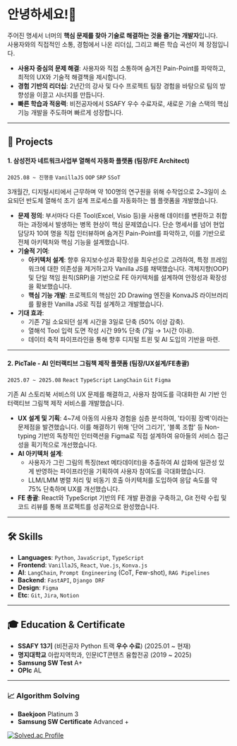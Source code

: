 # 안녕하세요!👋

주어진 명세서 너머의 **핵심 문제를 찾아 기술로 해결하는 것을 즐기는 개발자**입니다. <br>
사용자와의 직접적인 소통, 경험에서 나온 리더십, 그리고 빠른 학습 곡선이 제 장점입니다.

* **사용자 중심의 문제 해결**: 사용자와 직접 소통하며 숨겨진 Pain-Point를 파악하고, 최적의 UX와 기술적 해결책을 제시합니다.
* **경험 기반의 리더십**: 2년간의 강사 및 다수 프로젝트 팀장 경험을 바탕으로 팀의 방향성을 이끌고 시너지를 만듭니다.
* **빠른 학습과 적응력**: 비전공자에서 SSAFY 우수 수료자로, 새로운 기술 스택의 핵심 기능 개발을 주도하며 빠르게 성장합니다.
---

## 🚀 Projects

#### 1. 삼성전자 네트워크사업부 열해석 자동화 플랫폼 (**팀장**/FE Architect)
`2025.08 ~ 진행중` `VanillaJS` `OOP` `SRP` `SSoT`

3개월간, 디지털시티에서 근무하며 약 100명의 연구원을 위해 수작업으로 2~3일이 소요되던 반도체 열해석 초기 설계 프로세스를 자동화하는 웹 플랫폼을 개발했습니다.

-   **문제 정의**: 부서마다 다른 Tool(Excel, Visio 등)을 사용해 데이터를 변환하고 취합하는 과정에서 발생하는 병목 현상이 핵심 문제였습니다. 단순 명세서를 넘어 현업 담당자 10여 명을 직접 인터뷰하며 숨겨진 Pain-Point를 파악하고, 이를 기반으로 전체 아키텍처와 핵심 기능을 설계했습니다.
-   **기술적 기여**:
    -   **아키텍처 설계**: 향후 유지보수성과 확장성을 최우선으로 고려하여, 특정 프레임워크에 대한 의존성을 제거하고자 Vanilla JS를 채택했습니다. 객체지향(OOP) 및 단일 책임 원칙(SRP)을 기반으로 FE 아키텍처를 설계하여 안정성과 확장성을 확보했습니다.
    -   **핵심 기능 개발**: 프로젝트의 핵심인 2D Drawing 엔진을 KonvaJS 라이브러리를 활용한 Vanilla JS로 직접 설계하고 개발했습니다.
-   **기대 효과**:
    -   기존 7일 소요되던 설계 시간을 3일로 단축 (50% 이상 감축).
    -   열해석 Tool 입력 도면 작성 시간 99% 단축 (7일 → 1시간 이내).
    -   데이터 축적 파이프라인을 통해 향후 디지털 트윈 및 AI 도입의 기반을 마련.

---

#### 2. PicTale - AI 인터랙티브 그림책 제작 플랫폼 (**팀장**/UX설계/FE총괄)
`2025.07 ~ 2025.08` `React` `TypeScript` `LangChain` `Git` `Figma`

기존 AI 스토리북 서비스의 UX 문제를 해결하고, 사용자 참여도를 극대화한 AI 기반 인터랙티브 그림책 제작 서비스를 개발했습니다.

-   **UX 설계 및 기획**: 4~7세 아동의 사용자 경험을 심층 분석하여, '타이핑 장벽'이라는 문제점을 발견했습니다. 이를 해결하기 위해 '단어 그리기', '블록 조합' 등 Non-typing 기반의 독창적인 인터랙션을 Figma로 직접 설계하여 유아들의 서비스 접근성을 획기적으로 개선했습니다.
-   **AI 아키텍처 설계**:
    -   사용자가 그린 그림의 특징(text 메타데이터)을 추출하여 AI 삽화에 일관성 있게 반영하는 파이프라인을 기획하여 사용자 참여도를 극대화했습니다.
    -   LLM/LMM 병렬 처리 및 비동기 호출 아키텍처를 도입하여 응답 속도를 약 75% 단축하며 UX를 개선했습니다.
-   **FE 총괄**: React와 TypeScript 기반의 FE 개발 환경을 구축하고, Git 전략 수립 및 코드 리뷰를 통해 프로젝트를 성공적으로 완성했습니다.

---

## 🛠️ Skills

-   **Languages**: `Python`, `JavaScript`, `TypeScript`
-   **Frontend**: `VanillaJS`, `React`, `Vue.js`, `Konva.js`
-   **AI**: `LangChain`, `Prompt Engineering` (CoT, Few-shot), `RAG Pipelines`
-   **Backend**: `FastAPI`, `Django DRF`
-   **Design**: `Figma`
-   **Etc**: `Git`, `Jira`, `Notion`

---

## 🎓 Education & Certificate

-   **SSAFY 13기** (비전공자 Python 트랙 **우수 수료**) (2025.01 ~ 현재)
-   **명지대학교** 아랍지역학과, 인문ICT콘텐츠 융합전공 (2019 ~ 2025)
-   **Samsung SW Test** A+
-   **OPIc** AL

---

### 📈 Algorithm Solving

-   **Baekjoon** Platinum 3
-   **Samsung SW Certificate** Advanced +

[![Solved.ac Profile](http://mazassumnida.wtf/api/v2/generate_badge?boj=cj98123)](https://solved.ac/cj98123/)
